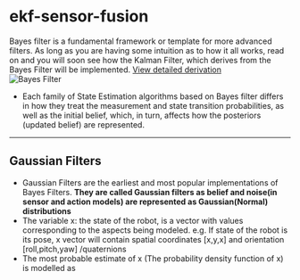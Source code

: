 # ekf-sensor-fusion

Bayes filter is a fundamental framework or template for more advanced filters. As long as you are having some intuition as to how it all works, read on and you will soon see how the Kalman Filter, which derives from the Bayes Filter will be implemented. [View  detailed derivation](bayes-filter.pdf)  
![Bayes Filter](https://latex.codecogs.com/svg.image?bel(x_t)&space;=&space;\eta&space;\cdot&space;p(z_t&space;\mid&space;x_t)&space;\cdot&space;\int&space;p(x_t&space;\mid&space;u_t,&space;x_{t-1})&space;\cdot&space;bel(x_{t-1})&space;dx_{t-1})

- Each family of State Estimation algorithms based on Bayes filter differs in how they treat the measurement and state transition probabilities, as well as the initial belief, which, in turn, affects how the posteriors (updated belief) are represented.
---
## Gaussian Filters
- Gaussian Filters are the earliest and most popular implementations of Bayes Filters. **They are called Gaussian filters as belief and noise(in sensor and action models) are represented as Gaussian(Normal) distributions**
- The variable x: the state of the robot, is a vector with values corresponding to the aspects being modeled.
   e.g. If state of the robot is its pose, x vector will contain spatial coordinates [x,y,x] and orientation [roll,pitch,yaw] /quaternions
- The most probable estimate of x (The probability density function of x) is modelled as   





